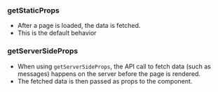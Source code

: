 ### getStaticProps
- After a page is loaded, the data is fetched.
- This is the default behavior

### getServerSideProps
- When using `getServerSideProps`, the API call to fetch data (such as messages) happens on the server before the page is rendered. 
- The fetched data is then passed as props to the component.

